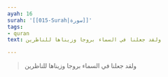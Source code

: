 ```yaml
---
ayah: 16
surah: '[[015-Surah|سورة]]'
tags:
- quran
text: ولقد جعلنا في السماء بروجا وزيناها للناظرين

---
```

> ولقد جعلنا في السماء بروجا وزيناها للناظرين
